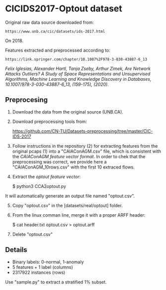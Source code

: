 
# CICIDS2017-Optout dataset

Original raw data source downloaded from:

    https://www.unb.ca/cic/datasets/ids-2017.html

On 2018.

Features extracted and preprocessed according to:

    https://link.springer.com/chapter/10.1007%2F978-3-030-43887-6_13

*Felix Iglesias, Alexander Hartl, Tanja Zseby, Arthur Zimek, Are Network Attacks Outliers? A Study of Space Representations and Unsupervised Algorithms, Machine Learning and Knowledge Discovery in Databases, 10.1007/978-3-030-43887-6_13, (159-175), (2020).*

## Preprocesing

1. Download the data from the original source (UNB.CA).

2. Download preprocessing tools from:

    https://github.com/CN-TU/Datasets-preprocessing/tree/master/CIC-IDS-2017

3. Follow instructions in the repository (2) for extracting features from the original pcaps (1) into a "CAIAConAGM.csv" file, which is consistent with the *CAIAConAGM feature vector format*. In order to chek that the preprocessing was correct, we provide here a "CAIAConAGM_10rows.csv" with the first 10 extraced flows. 

4. Extract the *optout feature vector*:

    $ python3 CCA2optout.py 

It will automatically generate an output file named "optout.csv".

5. Copy "optout.csv" in the [datasets/real/optout] folder. 

6. From the linux comman line, merge it with a proper ARFF header: 

    $ cat header.txt optout.csv > optout.arff 

7. Delete "optout.csv"


## Details

- Binary labels: 0-normal, 1-anomaly
- 5 features + 1 label (columns)
- 2317922 instances (rows)

Use "sample.py" to extract a stratified 1% subset.
